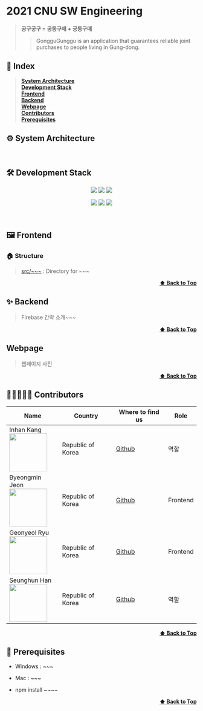 # 2021 CNU SW Engineering
> **공구궁구 = 공동구매 + 궁동구매**
> > GongguGunggu is an application that guarantees reliable joint purchases to people living in Gung-dong.

## 📝 Index
> <b><a href="#system-architecture">System Architecture</a></b><br>
> <b><a href="#development-stack">Development Stack</a> </b><br>
> <b><a href="#frontend">Frontend</a></b>  <br>
> <b><a href="#backend">Backend</a></b><br>
> <b><a href="#webpage">Webpage</a></b><br>
> <b><a href="#contributors">Contributors</a></b><br>
> <b><a href="#prerequisites">Prerequisites</a></b><br>

## ⚙ System Architecture


<br>

## 🛠 Development Stack
<p align="center">
  <img src="https://img.shields.io/badge/React-v17.0.2-blue" />
  <img src="https://img.shields.io/badge/Firebase-blue" />
  <img src="https://img.shields.io/badge/VSCode-blue" />
</p>
<p align="center" text-align="center" width="100%">
  <img src="https://img.shields.io/github/contributors/2021-CNU-SW-Engineering-Team-3/gonggugunggu?color=brightgreen" />
  <img src="https://img.shields.io/github/last-commit/2021-CNU-SW-Engineering-Team-3/gonggugunggu?color=red" />
  <img src="https://img.shields.io/github/commit-activity/w/2021-CNU-SW-Engineering-Team-3/gonggugunggu?color=red" />
</p>

<br>

## 🖼 Frontend
### 🏠 Structure
  > [src/~~~](./src/~~~) : Directory for ~~~   

<div align="right">
    <b><a href="#2021-cnu-sw-engineering">⬆️ Back to Top</a></b>
</div>

## ✨ Backend
  > Firebase 간략 소개~~~

<div align="right">
    <b><a href="#2021-cnu-sw-engineering">⬆️ Back to Top</a></b>
</div>

## Webpage
  > 웹페이지 사진


<div align="right">
    <b><a href="#2021-cnu-sw-engineering">⬆️ Back to Top</a></b>
</div>


## 👩‍👩‍👧‍👧🧑 Contributors
| Name | Country | Where to find us | Role |
| ---- | ------- | ----------------- | ---- |
| Inhan Kang <br /> <img src="https://avatars.githubusercontent.com/inhan05053" width="100" />  | Republic of Korea | [Github](https://github.com/inhan05053)| 역할 |
| Byeongmin Jeon <br /> <img src="https://avatars.githubusercontent.com/jeonbyeongmin" width="100" />  | Republic of Korea | [Github](https://github.com/jeonbyeongmin)| Frontend |
| Geonyeol Ryu <br /> <img src="https://avatars.githubusercontent.com/rjsduf0503" width="100" />  | Republic of Korea | [Github](https://github.com/rjsduf0503)| Frontend |
| Seunghun Han <br /> <img src="https://avatars.githubusercontent.com/gooriiie" width="100" />  | Republic of Korea | [Github](https://github.com/gooriiie)| 역할 |

<div align="right">
    <b><a href="#2021-cnu-sw-engineering">⬆️ Back to Top</a></b>
</div>

## 📌 Prerequisites

-   Windows : ~~~
-   Mac : ~~~

-   npm install ~~~~

<div align="right">
    <b><a href="#2021-cnu-sw-engineering">⬆️ Back to Top</a></b>
</div>
